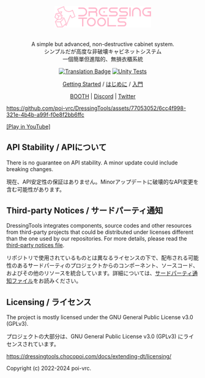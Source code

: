 <div align="center">
  <a href="#">
    <img src="logo~/png/dt-banner-pink.png" width="50%">
  </a>
  
  <br>
  <br>
  
  <p>
  A simple but advanced, non-destructive cabinet system.
  <br>
  シンプルだが高度な非破壊キャビネットシステム
  <br>
  一個簡單但進階的、無損衣櫃系統
  </p>

  [![Translation Badge](https://weblate.chocopoi.com/widget/dressingtools/unity-tool/svg-badge.svg)](https://weblate.chocopoi.com/projects/dressingtools/) 
  [![Unity Tests](https://github.com/poi-vrc/DressingTools/actions/workflows/unity-tests.yml/badge.svg)](https://github.com/poi-vrc/DressingTools/actions/workflows/unity-tests.yml)
  
  [Getting Started](https://dressingtools.chocopoi.com/) / [はじめに](https://dressingtools.chocopoi.com/ja/) / [入門](https://dressingtools.chocopoi.com/zh-Hant/)
  
  [BOOTH](https://chocopoi.booth.pm/items/3639300) | [Discord](https://discord.gg/Gyst8Pr2ay) | [Twitter](https://twitter.com/chocolapoi)
</div>

https://github.com/poi-vrc/DressingTools/assets/77053052/6cc4f998-321e-4b4b-a99f-f0e8f2bb6ffc

[[Play in YouTube]](https://youtu.be/WKYKn1aTLwg)

## API Stability / APIについて

There is no guarantee on API stability. A minor update could include breaking changes.

現在、API安定性の保証はありません。Minorアップデートに破壊的なAPI変更を含む可能性があります。

## Third-party Notices / サードパーティ通知

DressingTools integrates components, source codes and other resources from third-party projects that could be distributed under licenses different than the one used by our repositories. For more details, please read the [third-party notices file](THIRD-PARTY-NOTICES.md).

リポジトリで使用されているものとは異なるライセンスの下で、配布される可能性のあるサードパーティのプロジェクトからのコンポーネント、ソースコード、およびその他のリソースを統合しています。詳細については、[サードパーティ通知ファイル](THIRD-PARTY-NOTICES.md)をお読みください。

## Licensing / ライセンス

The project is mostly licensed under the GNU General Public License v3.0 (GPLv3).

プロジェクトの大部分は、GNU General Public License v3.0 (GPLv3) にライセンスされています。

https://dressingtools.chocopoi.com/docs/extending-dt/licensing/

Copyright (c) 2022-2024 poi-vrc.
